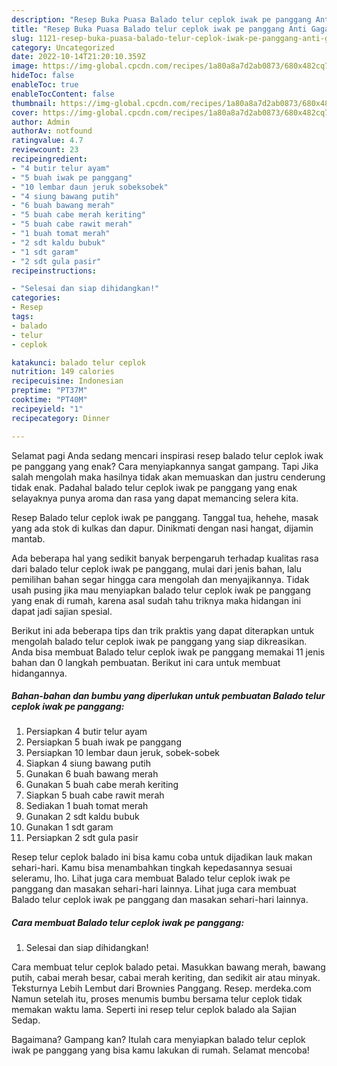 ```yaml
---
description: "Resep Buka Puasa Balado telur ceplok iwak pe panggang Anti Gagal"
title: "Resep Buka Puasa Balado telur ceplok iwak pe panggang Anti Gagal"
slug: 1121-resep-buka-puasa-balado-telur-ceplok-iwak-pe-panggang-anti-gagal
category: Uncategorized
date: 2022-10-14T21:20:10.359Z
image: https://img-global.cpcdn.com/recipes/1a80a8a7d2ab0873/680x482cq70/balado-telur-ceplok-iwak-pe-panggang-foto-resep-utama.jpg
hideToc: false
enableToc: true
enableTocContent: false
thumbnail: https://img-global.cpcdn.com/recipes/1a80a8a7d2ab0873/680x482cq70/balado-telur-ceplok-iwak-pe-panggang-foto-resep-utama.jpg
cover: https://img-global.cpcdn.com/recipes/1a80a8a7d2ab0873/680x482cq70/balado-telur-ceplok-iwak-pe-panggang-foto-resep-utama.jpg
author: Admin
authorAv: notfound
ratingvalue: 4.7
reviewcount: 23
recipeingredient:
- "4 butir telur ayam"
- "5 buah iwak pe panggang"
- "10 lembar daun jeruk sobeksobek"
- "4 siung bawang putih"
- "6 buah bawang merah"
- "5 buah cabe merah keriting"
- "5 buah cabe rawit merah"
- "1 buah tomat merah"
- "2 sdt kaldu bubuk"
- "1 sdt garam"
- "2 sdt gula pasir"
recipeinstructions:

- "Selesai dan siap dihidangkan!"
categories:
- Resep
tags:
- balado
- telur
- ceplok

katakunci: balado telur ceplok 
nutrition: 149 calories
recipecuisine: Indonesian
preptime: "PT37M"
cooktime: "PT40M"
recipeyield: "1"
recipecategory: Dinner

---
```



Selamat pagi Anda sedang mencari inspirasi resep balado telur ceplok iwak pe panggang yang enak? Cara menyiapkannya sangat gampang. Tapi Jika salah mengolah maka hasilnya tidak akan memuaskan dan justru cenderung tidak enak. Padahal balado telur ceplok iwak pe panggang yang enak selayaknya punya aroma dan rasa yang dapat memancing selera kita.


Resep Balado telur ceplok iwak pe panggang. Tanggal tua, hehehe, masak yang ada stok di kulkas dan dapur. Dinikmati dengan nasi hangat, dijamin mantab.

Ada beberapa hal yang sedikit banyak berpengaruh terhadap kualitas rasa dari balado telur ceplok iwak pe panggang, mulai dari jenis bahan, lalu pemilihan bahan segar hingga cara mengolah dan menyajikannya. Tidak usah pusing jika mau menyiapkan balado telur ceplok iwak pe panggang yang enak di rumah, karena asal sudah tahu triknya maka hidangan ini dapat jadi sajian spesial.


Berikut ini ada beberapa tips dan trik praktis yang dapat diterapkan untuk mengolah balado telur ceplok iwak pe panggang yang siap dikreasikan. Anda bisa membuat Balado telur ceplok iwak pe panggang memakai 11 jenis bahan dan 0 langkah pembuatan. Berikut ini cara untuk membuat hidangannya.

<!--inarticleads1-->

##### Bahan-bahan dan bumbu yang diperlukan untuk pembuatan Balado telur ceplok iwak pe panggang:

1. Persiapkan 4 butir telur ayam
1. Persiapkan 5 buah iwak pe panggang
1. Persiapkan 10 lembar daun jeruk, sobek-sobek
1. Siapkan 4 siung bawang putih
1. Gunakan 6 buah bawang merah
1. Gunakan 5 buah cabe merah keriting
1. Siapkan 5 buah cabe rawit merah
1. Sediakan 1 buah tomat merah
1. Gunakan 2 sdt kaldu bubuk
1. Gunakan 1 sdt garam
1. Persiapkan 2 sdt gula pasir


Resep telur ceplok balado ini bisa kamu coba untuk dijadikan lauk makan sehari-hari. Kamu bisa menambahkan tingkah kepedasannya sesuai seleramu, lho. Lihat juga cara membuat Balado telur ceplok iwak pe panggang dan masakan sehari-hari lainnya. Lihat juga cara membuat Balado telur ceplok iwak pe panggang dan masakan sehari-hari lainnya. 

<!--inarticleads2-->

##### Cara membuat Balado telur ceplok iwak pe panggang:


1. Selesai dan siap dihidangkan!

Cara membuat telur ceplok balado petai. Masukkan bawang merah, bawang putih, cabai merah besar, cabai merah keriting, dan sedikit air atau minyak. Teksturnya Lebih Lembut dari Brownies Panggang. Resep. merdeka.com Namun setelah itu, proses menumis bumbu bersama telur ceplok tidak memakan waktu lama. Seperti ini resep telur ceplok balado ala Sajian Sedap. 

Bagaimana? Gampang kan? Itulah cara menyiapkan balado telur ceplok iwak pe panggang yang bisa kamu lakukan di rumah. Selamat mencoba!
